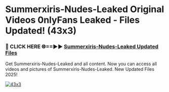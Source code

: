 # Summerxiris-Nudes-Leaked Original Videos 0nlyFans Leaked - Files Updated! (43x3)

<h3>🔴 CLICK HERE 🌐==►► <a href="https://tinyurl.com/5h6xmrr3" rel="nofollow">Summerxiris-Nudes-Leaked Updated Files</a></h3>

Get Summerxiris-Nudes-Leaked and all content. Now you can access all videos and pictures of Summerxiris-Nudes-Leaked. New Updated Files 2025!

[![43x3](https://i.imgur.com/KVD873Z.gif)](https://tinyurl.com/5h6xmrr3)
